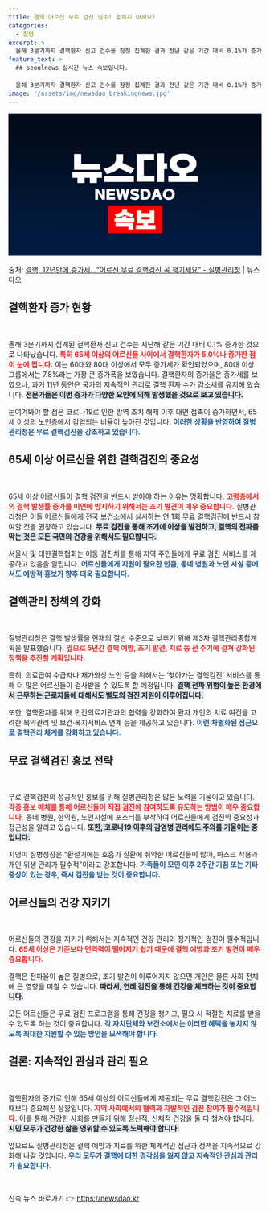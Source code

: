 ```yaml
---
title: 결핵 어르신 무료 검진 필수! 놓치지 마세요!
categories:
  - 질병
excerpt: >
  올해 3분기까지 결핵환자 신고 건수를 잠정 집계한 결과 전년 같은 기간 대비 0.1%가 증가한 것으로 나타났…
feature_text: >
  ## seoulnews 실시간 뉴스 속보입니다.

  올해 3분기까지 결핵환자 신고 건수를 잠정 집계한 결과 전년 같은 기간 대비 0.1%가 증가한 것으로 나타났…
image: '/assets/img/newsdao_breakingnews.jpg'
---
```


![뉴스다오 속보](/assets/img/newsdao_breakingnews.jpg)

<p>출처: <a href="https://newsdao.kr/2083" rel="dofollow">결핵, 12년만에 증가세…“어르신 무료 결핵검진 꼭 챙기세요” - 질병관리청</a> | 뉴스다오</p>

<h2 data-ke-size="size26">결핵환자 증가 현황</h2>

<p data-ke-size="size16">&nbsp;</p>

올해 3분기까지 집계된 결핵환자 신고 건수는 지난해 같은 기간 대비 0.1% 증가한 것으로 나타났습니다. <b><span style="color: #ee2323;">특히 65세 이상의 어르신들 사이에서 결핵환자가 5.0%나 증가한 점이 눈에 띕니다.</span></b> 이는 60대와 80대 이상에서 모두 증가세가 확인되었으며, 80대 이상 그룹에서는 7.8%라는 가장 큰 증가폭을 보였습니다. 결핵환자의 증가율은 증가세를 보였으나, 과거 11년 동안은 국가의 지속적인 관리로 결핵 환자 수가 감소세를 유지해 왔습니다. <b><span style="background-color: #21538527;">전문가들은 이번 증가가 다양한 요인에 의해 발생했을 것으로 보고 있습니다.</span></b> 

눈여겨봐야 할 점은 코로나19로 인한 방역 조치 해제 이후 대면 접촉이 증가하면서, 65세 이상의 노인층에서 감염되는 비율이 높아진 것입니다. <b><span style="color: #1a5490;">이러한 상황을 반영하여 질병관리청은 무료 결핵검진을 강조하고 있습니다.</span></b> 

<h2 data-ke-size="size26">65세 이상 어르신을 위한 결핵검진의 중요성</h2>

<p data-ke-size="size16">&nbsp;</p>

65세 이상 어르신들이 결핵 검진을 반드시 받아야 하는 이유는 명확합니다. <b><span style="color: #ee2323;">고령층에서의 결핵 발생률 증가를 미연에 방지하기 위해서는 조기 발견이 매우 중요합니다.</span></b> 질병관리청은 이들 어르신들에게 전국 보건소에서 실시하는 연 1회 무료 결핵검진에 반드시 참여할 것을 권장하고 있습니다. <b><span style="background-color: #21538527;">무료 검진을 통해 조기에 이상을 발견하고, 결핵의 전파를 막는 것은 모든 국민의 건강을 위해서도 필요합니다.</span></b> 

서울시 및 대한결핵협회는 이동 검진차를 통해 지역 주민들에게 무료 검진 서비스를 제공하고 있음을 알립니다. <b><span style="color: #1a5490;">어르신들에게 지원이 필요한 만큼, 동네 병원과 노인 시설 등에서도 예방적 홍보가 향후 더욱 필요합니다.</span></b> 

<h2 data-ke-size="size26">결핵관리 정책의 강화</h2>

<p data-ke-size="size16">&nbsp;</p>

질병관리청은 결핵 발생률을 현재의 절반 수준으로 낮추기 위해 제3차 결핵관리종합계획을 발표했습니다. <b><span style="color: #ee2323;">앞으로 5년간 결핵 예방, 조기 발견, 치료 등 전 주기에 걸쳐 강화된 정책을 추진할 계획입니다.</span></b> 

특히, 의료급여 수급자나 재가와상 노인 등을 위해서는 ‘찾아가는 결핵검진’ 서비스를 통해 더 많은 어르신들이 검사받을 수 있도록 할 예정입니다. <b><span style="background-color: #21538527;">결핵 전파 위험이 높은 환경에서 근무하는 근로자들에 대해서도 별도의 검진 지원이 이루어집니다.</span></b> 

또한, 결핵환자를 위해 민간의료기관과의 협력을 강화하여 환자 개인의 치료 여건을 고려한 복약관리 및 보건·복지서비스 연계 등을 제공하고 있습니다. <b><span style="color: #1a5490;">이런 차별화된 접근으로 결핵관리 체계를 강화하고 있습니다.</span></b> 

<h2 data-ke-size="size26">무료 결핵검진 홍보 전략</h2>

<p data-ke-size="size16">&nbsp;</p>

무료 결핵검진의 성공적인 홍보를 위해 질병관리청은 많은 노력을 기울이고 있습니다. <b><span style="color: #ee2323;">각종 홍보 매체를 통해 어르신들이 직접 검진에 참여하도록 유도하는 방법이 매우 중요합니다.</span></b> 동네 병원, 한의원, 노인시설에 포스터를 부착하여 어르신들에게 검진의 중요성과 접근성을 알리고 있습니다. <b><span style="background-color: #21538527;">또한, 코로나19 이후의 감염병 관리에도 주의를 기울이는 중입니다.</span></b> 

지영미 질병청장은 “환절기에는 호흡기 질환에 취약한 어르신들이 많아, 마스크 착용과 개인 위생 관리가 필수적”이라고 강조합니다. <b><span style="color: #1a5490;">가족들이 모인 이후 2주간 기침 또는 기타 증상이 있는 경우, 즉시 검진을 받는 것이 중요합니다.</span></b>

<h2 data-ke-size="size26">어르신들의 건강 지키기</h2>

<p data-ke-size="size16">&nbsp;</p>

어르신들의 건강을 지키기 위해서는 지속적인 건강 관리와 정기적인 검진이 필수적입니다. <b><span style="color: #ee2323;">65세 이상은 기존보다 면역력이 떨어지기 쉽기 때문에 결핵 예방과 조기 발견이 매우 중요합니다.</span></b> 

결핵은 전파율이 높은 질병으로, 조기 발견이 이루어지지 않으면 개인은 물론 사회 전체에 큰 영향을 미칠 수 있습니다. <b><span style="background-color: #21538527;">따라서, 연례 검진을 통해 건강을 체크하는 것이 중요합니다.</span></b> 

모든 어르신들은 무료 검진 프로그램을 통해 건강을 챙기고, 필요 시 적절한 치료를 받을 수 있도록 하는 것이 중요합니다. <b><span style="color: #1a5490;">각 자치단체와 보건소에서는 이러한 혜택을 놓치지 않도록 최대한 지원할 수 있는 방안을 모색해야 합니다.</span></b> 

<h2 data-ke-size="size26">결론: 지속적인 관심과 관리 필요</h2>

<p data-ke-size="size16">&nbsp;</p>

결핵환자의 증가로 인해 65세 이상의 어르신들에게 제공되는 무료 결핵검진은 그 어느 때보다 중요해진 상황입니다. <b><span style="color: #ee2323;">지역 사회에서의 협력과 자발적인 검진 참여가 필수적입니다.</span></b> 이를 통해 건강한 사회를 만들기 위해 정신적, 신체적 건강을 둘 다 챙겨야 합니다. <b><span style="background-color: #21538527;">시민 모두가 건강한 삶을 영위할 수 있도록 노력해야 합니다.</span></b> 

앞으로도 질병관리청은 결핵 예방과 치료를 위한 체계적인 접근과 정책을 지속적으로 강화해 나갈 것입니다. <b><span style="color: #1a5490;">우리 모두가 결핵에 대한 경각심을 잃지 않고 지속적인 관심과 관리가 필요합니다.</span></b> 

<p data-ke-size="size16">&nbsp;</p> 

신속 뉴스 바로가기 👉 <a href="https://newsdao.kr" rel="dofollow">https://newsdao.kr</a>


